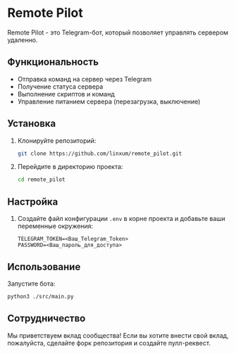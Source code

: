 # Remote Pilot

Remote Pilot - это Telegram-бот, который позволяет управлять сервером удаленно.

## Функциональность

- Отправка команд на сервер через Telegram
- Получение статуса сервера
- Выполнение скриптов и команд
- Управление питанием сервера (перезагрузка, выключение)

## Установка

1. Клонируйте репозиторий:
    ```bash
    git clone https://github.com/linxum/remote_pilot.git
    ```
2. Перейдите в директорию проекта:
    ```bash
    cd remote_pilot
    ```

## Настройка

1. Создайте файл конфигурации `.env` в корне проекта и добавьте ваши переменные окружения:
    ```env
    TELEGRAM_TOKEN=<Ваш_Telegram_Token>
    PASSWORD=<Ваш_пароль_для_доступа>
    ```

## Использование

Запустите бота:
```bash
python3 ./src/main.py
```

## Сотрудничество
Мы приветствуем вклад сообщества! Если вы хотите внести свой вклад, пожалуйста, сделайте форк репозитория и создайте пулл-реквест.
